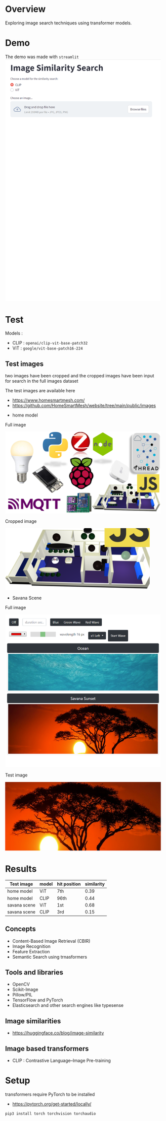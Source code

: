 # Overview
Exploring image search techniques using transformer models.

# Demo
The demo was made with `streamlit`
![drop similarity](./images-similarity-clip-vit.gif)

# Test
Models :
* CLIP : `openai/clip-vit-base-patch32`
* ViT : `google/vit-base-patch16-224`

## Test images
two images have been cropped and the cropped images have been input for search in the full images dataset

The test images are available here
- https://www.homesmartmesh.com/
- https://github.com/HomeSmartMesh/website/tree/main/public/images

* home model

Full image

![full](./test-images/full-image.png)

Cropped image

![cropped](./test-images/crop.png)

* Savana Scene

Full image

![full scene](./test-images/full-scene.jpg)

Test image

![test scene](./test-images/scene.png)

# Results
|Test image |model | hit position | similarity|
|-----------|------|--------------|-----------|
| home model|ViT | 7th  |0.39 |
| home model|CLIP | 96th |  0.44 |
| savana scene|ViT | 1st  |0.68 |
| savana scene|CLIP | 3rd |  0.15 |

## Concepts
* Content-Based Image Retrieval (CBIR)
* Image Recognition
* Feature Extraction
* Semantic Search using trnasformers
## Tools and libraries
* OpenCV
* Scikit-Image
* Pillow/PIL
* TensorFlow and PyTorch
* Elasticsearch and other search engines like typesense

## Image similarities
* https://huggingface.co/blog/image-similarity

## Image based transformers
* CLIP : Contrastive Language–Image Pre-training

# Setup
transformers require PyTorch to be installed
* https://pytorch.org/get-started/locally/

```cmd
pip3 install torch torchvision torchaudio
```
